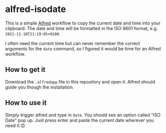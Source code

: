 # alfred-isodate

This is a simple [Alfred](https://www.alfredapp.com/) workflow to copy the current date and time into your clipboard.
The date and time will be formatted in the ISO 8601 format, e.g. `2021-11-10T21:19:05+0100`.

I often need the current time but can never remember the correct arguments for the `date` command,
so I figured it would be time for an Alfred workflow.

## How to get it

Download the `.alfredapp` file in this repository and open it. Alfred should guide you though the
installation.

## How to use it

Simply trigger alfred and type in `date`. You should see an option called "ISO Date" pop up. Just
press enter and paste the current date wherever you need it 😊


